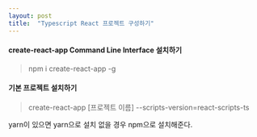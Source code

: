 ```yaml
---
layout: post
title:  "Typescript React 프로젝트 구성하기"
---
```

#### create-react-app Command Line Interface 설치하기

> npm i create-react-app -g



#### 기본 프로젝트 설치하기

> create-react-app [프로젝트 이름] \--scripts-version\=react-scripts-ts

yarn이 있으면 yarn으로 설치 없을 경우 npm으로 설치해준다.
